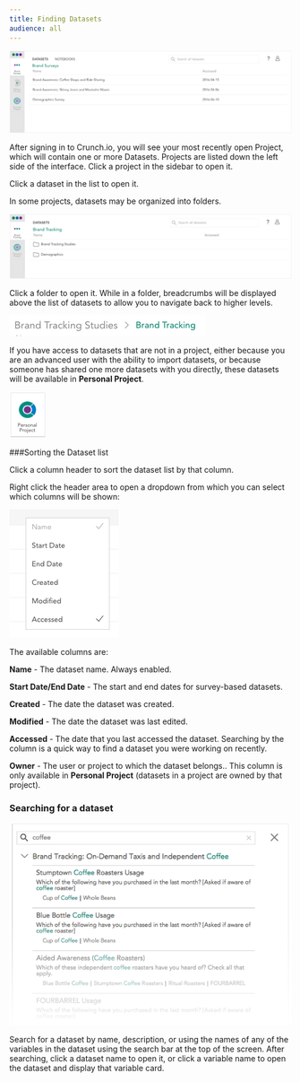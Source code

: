 ```yaml
---
title: Finding Datasets
audience: all
---
```


![](images/Projects.png)

After signing in to Crunch.io, you will see your most recently open Project, which will contain one or more Datasets. Projects are listed down the left side of the interface. Click a project in the sidebar to open it.

Click a dataset in the list to open it.

In some projects, datasets may be organized into folders.

![](images/ProjectsFolders.png)

Click a folder to open it. While in a folder, breadcrumbs will be displayed above the list of datasets to allow you to navigate back to higher levels.

![](images/ProjectsBreadcrumbs.png)

If you have access to datasets that are not in a project, either because you are an advanced user with the ability to import datasets, or because someone has shared one more datasets with you directly, these datasets will be available in **Personal Project**.

![](images/PersonalProject.png)

###Sorting the Dataset list

Click a column header to sort the dataset list by that column.

Right click the header area to open a dropdown from which you can select which columns will be shown:

![Dataset Column Picker](images/DatasetColumns.png)

The available columns are:

**Name** - The dataset name. Always enabled.

**Start Date/End Date** - The start and end dates for survey-based datasets.

**Created** - The date the dataset was created.

**Modified** - The date the dataset was last edited.

**Accessed** - The date that you last accessed the dataset. Searching by the column is a quick way to find a dataset you were working on recently.

**Owner** - The user or project to which the dataset belongs.. This column is only available in **Personal Project** (datasets in a project are owned by that project). 

### Searching for a dataset

![Search results](images/search-results.png)

Search for a dataset by name, description, or using the names of any of the variables in the dataset using the search bar at the top of the screen. After searching, click a dataset name to open it, or click a variable name to open the dataset and display that variable card.